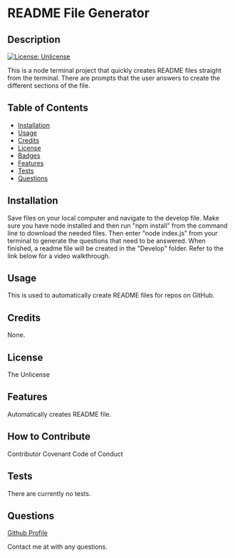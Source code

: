 # README File Generator
## Description
[![License: Unlicense](https://img.shields.io/badge/license-Unlicense-blue.svg)](http://unlicense.org/)

This is a node terminal project that quickly creates README files straight from the terminal. There are prompts that the user answers to create the different sections of the file.
## Table of Contents 

- [Installation](#installation)
- [Usage](#usage)
- [Credits](#credits)
- [License](#license)
- [Badges](#badges)
- [Features](#features)
- [Tests](#tests)
- [Questions](#questions)

## Installation
Save files on your local computer and navigate to the develop file. Make sure you have node installed and then run "npm install" from the command line to download the needed files. Then enter "node index.js" from your terminal to generate the questions that need to be answered. When finished, a readme file will be created in the "Develop" folder. Refer to the link below for a video walkthrough.
## Usage
This is used to automatically create README files for repos on GitHub.
## Credits
None.
## License
The Unlicense
## Features
Automatically creates README file.
## How to Contribute

Contributor Covenant Code of Conduct

## Tests
There are currently no tests.

## Questions
[Github Profile](https://github.com/AlexWiederman)

Contact me at  with any questions.
